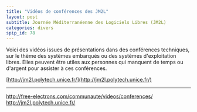```yaml
---
title: "Vidéos de conférences des JM2L"
layout: post
subtitle: Journée Méditerranéenne des Logiciels Libres (JM2L)
categories: divers
spip_id: 78
---
```


Voici des vidéos issues de présentations dans des conférences techniques, sur le thème des systèmes embarqués ou des systèmes d'exploitation libres. Elles peuvent être utiles aux personnes qui manquent de temps ou d'argent pour assister à ces conférences.


[http://jm2l.polytech.unice.fr/](http://jm2l.polytech.unice.fr/)


----
http://free-electrons.com/communaute/videos/conferences/
http://jm2l.polytech.unice.fr/